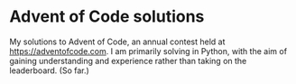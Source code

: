 # Advent of Code solutions
My solutions to Advent of Code, an annual contest held at https://adventofcode.com. I am primarily solving in Python, with the aim of gaining understanding and experience rather than taking on the leaderboard. (So far.)
